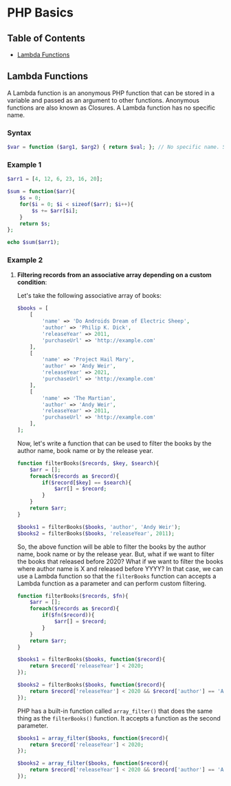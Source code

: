 # PHP Basics

## Table of Contents
- [Lambda Functions](#lambda-functions)

## Lambda Functions

A Lambda function is an anonymous PHP function that can be stored in a variable and passed as an argument to other functions. Anonymous functions are also known as Closures. A Lambda function has no specific name.

### Syntax
```php
$var = function ($arg1, $arg2) { return $val; }; // No specific name. Stored in a variable.
```

### Example 1
```php
$arr1 = [4, 12, 6, 23, 16, 20];

$sum = function($arr){
    $s = 0;
    for($i = 0; $i < sizeof($arr); $i++){
        $s += $arr[$i];
    }
    return $s;
};

echo $sum($arr1);
```

### Example 2

1. **Filtering records from an associative array depending on a custom condition**:

   Let's take the following associative array of books:

   ```php
   $books = [
       [
           'name' => 'Do Androids Dream of Electric Sheep',
           'author' => 'Philip K. Dick',
           'releaseYear' => 2011,
           'purchaseUrl' => 'http://example.com'
       ],
       [
           'name' => 'Project Hail Mary',
           'author' => 'Andy Weir',
           'releaseYear' => 2021,
           'purchaseUrl' => 'http://example.com'
       ],
       [
           'name' => 'The Martian',
           'author' => 'Andy Weir',
           'releaseYear' => 2011,
           'purchaseUrl' => 'http://example.com'
       ],
   ];
   ```

   Now, let's write a function that can be used to filter the books by the author name, book name or by the release year.

   ```php
   function filterBooks($records, $key, $search){
       $arr = [];
       foreach($records as $record){
           if($record[$key] == $search){
               $arr[] = $record;
           }
       }
       return $arr;
   }

   $books1 = filterBooks($books, 'author', 'Andy Weir');
   $books2 = filterBooks($books, 'releaseYear', 2011);
   ```

   So, the above function will be able to filter the books by the author name, book name or by the release year. But, what if we want to filter the books that released before 2020? What if we want to filter the books where author name is X and released before YYYY? In that case, we can use a Lambda function so that the `filterBooks` function can accepts a Lambda function as a parameter and can perform custom filtering.

   ```php
   function filterBooks($records, $fn){
       $arr = [];
       foreach($records as $record){
           if($fn($record)){
               $arr[] = $record;
           }
       }
       return $arr;
   }

   $books1 = filterBooks($books, function($record){
       return $record['releaseYear'] < 2020;
   });

   $books2 = filterBooks($books, function($record){
       return $record['releaseYear'] < 2020 && $record['author'] == 'Andy Weir';
   });
   ```

   PHP has a built-in function called `array_filter()` that does the same thing as the `filterBooks()` function. It accepts a function as the second parameter.

   ```php
   $books1 = array_filter($books, function($record){
       return $record['releaseYear'] < 2020;
   });

   $books2 = array_filter($books, function($record){
       return $record['releaseYear'] < 2020 && $record['author'] == 'Andy Weir';
   });
   ```